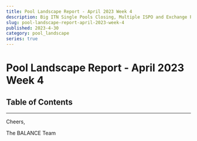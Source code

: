 ```yaml
---
title: Pool Landscape Report - April 2023 Week 4
description: Big ITN Single Pools Closing, Multiple ISPO and Exchange Pools Opening
slug: pool-landscape-report-april-2023-week-4
published: 2023-4-30
category: pool_landscape
series: true
---
```


# Pool Landscape Report - April 2023 Week 4

## Table of Contents

------------






Cheers,

The BALANCE Team

